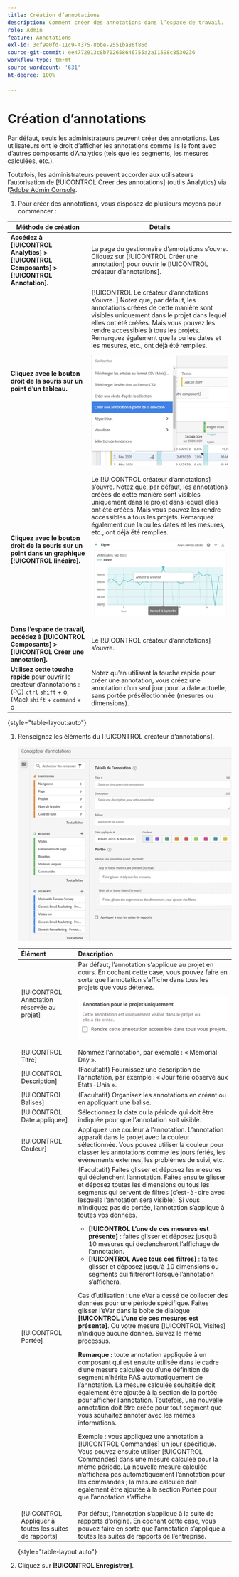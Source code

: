 ```yaml
---
title: Création d’annotations
description: Comment créer des annotations dans l’espace de travail.
role: Admin
feature: Annotations
exl-id: 3cf9a0fd-11c9-4375-8bbe-9551ba86f86d
source-git-commit: ee4772913c8b702658646755a2a11598c8530236
workflow-type: tm+mt
source-wordcount: '631'
ht-degree: 100%

---
```


# Création d’annotations

Par défaut, seuls les administrateurs peuvent créer des annotations. Les utilisateurs ont le droit d’afficher les annotations comme ils le font avec d’autres composants d’Analytics (tels que les segments, les mesures calculées, etc.).

Toutefois, les administrateurs peuvent accorder aux utilisateurs l’autorisation de [!UICONTROL Créer des annotations] (outils Analytics) via l’[Adobe Admin Console](https://experienceleague.adobe.com/docs/analytics/admin/admin-console/permissions/analytics-tools.html?lang=fr).

1. Pour créer des annotations, vous disposez de plusieurs moyens pour commencer :

| Méthode de création | Détails |
| --- | --- |
| **Accédez à [!UICONTROL Analytics] > [!UICONTROL Composants] > [!UICONTROL Annotation].** | La page du gestionnaire d’annotations s’ouvre. Cliquez sur [!UICONTROL Créer une annotation] pour ouvrir le [!UICONTROL créateur d’annotations]. |
| **Cliquez avec le bouton droit de la souris sur un point d’un tableau.** | [!UICONTROL Le créateur d’annotations s’ouvre. ] Notez que, par défaut, les annotations créées de cette manière sont visibles uniquement dans le projet dans lequel elles ont été créées. Mais vous pouvez les rendre accessibles à tous les projets. Remarquez également que la ou les dates et les mesures, etc., ont déjà été remplies.<p>![](assets/annotate-table.png) |
| **Cliquez avec le bouton droit de la souris sur un point dans un graphique [!UICONTROL linéaire].** | Le [!UICONTROL créateur d’annotations] s’ouvre. Notez que, par défaut, les annotations créées de cette manière sont visibles uniquement dans le projet dans lequel elles ont été créées. Mais vous pouvez les rendre accessibles à tous les projets. Remarquez également que la ou les dates et les mesures, etc., ont déjà été remplies.<p>![](assets/annotate-line.png) |
| **Dans l’espace de travail, accédez à [!UICONTROL Composants] > [!UICONTROL Créer une annotation].** | Le [!UICONTROL créateur d’annotations] s’ouvre. |
| **Utilisez cette touche rapide** pour ouvrir le créateur d’annotations : (PC) `ctrl` `shift` + o, (Mac) `shift` + `command` + o | Notez qu’en utilisant la touche rapide pour créer une annotation, vous créez une annotation d’un seul jour pour la date actuelle, sans portée présélectionnée (mesures ou dimensions). |

{style="table-layout:auto"}

1. Renseignez les éléments du [!UICONTROL créateur d’annotations].

   ![](assets/ann-builder.png)

   | Élément | Description |
   | --- | --- |
   | [!UICONTROL Annotation réservée au projet] | Par défaut, l’annotation s’applique au projet en cours. En cochant cette case, vous pouvez faire en sorte que l’annotation s’affiche dans tous les projets que vous détenez.<p> ![](assets/project-only.png) |
   | [!UICONTROL Titre] | Nommez l’annotation, par exemple : « Memorial Day ». |
   | [!UICONTROL Description] | (Facultatif) Fournissez une description de l’annotation, par exemple : « Jour férié observé aux États-Unis ». |
   | [!UICONTROL Balises] | (Facultatif) Organisez les annotations en créant ou en appliquant une balise. |
   | [!UICONTROL Date appliquée] | Sélectionnez la date ou la période qui doit être indiquée pour que l’annotation soit visible. |
   | [!UICONTROL Couleur] | Appliquez une couleur à l’annotation. L’annotation apparaît dans le projet avec la couleur sélectionnée. Vous pouvez utiliser la couleur pour classer les annotations comme les jours fériés, les événements externes, les problèmes de suivi, etc. |
   | [!UICONTROL Portée] | (Facultatif) Faites glisser et déposez les mesures qui déclenchent l’annotation. Faites ensuite glisser et déposez toutes les dimensions ou tous les segments qui servent de filtres (c’est-à-dire avec lesquels l’annotation sera visible). Si vous n’indiquez pas de portée, l’annotation s’applique à toutes vos données.<ul><li>**[!UICONTROL L’une de ces mesures est présente]** : faites glisser et déposez jusqu’à 10 mesures qui déclencheront l’affichage de l’annotation.</li><li>**[!UICONTROL Avec tous ces filtres]** : faites glisser et déposez jusqu’à 10 dimensions ou segments qui filtreront lorsque l’annotation s’affichera.</li></ul><p>Cas d’utilisation : une eVar a cessé de collecter des données pour une période spécifique. Faites glisser l’eVar dans la boîte de dialogue **[!UICONTROL L’une de ces mesures est présente]**. Ou votre mesure [!UICONTROL Visites] n’indique aucune donnée. Suivez le même processus.<p>**Remarque :** toute annotation appliquée à un composant qui est ensuite utilisée dans le cadre d’une mesure calculée ou d’une définition de segment n’hérite PAS automatiquement de l’annotation. La mesure calculée souhaitée doit également être ajoutée à la section de la portée pour afficher l’annotation. Toutefois, une nouvelle annotation doit être créée pour tout segment que vous souhaitez annoter avec les mêmes informations.<p>Exemple : vous appliquez une annotation à [!UICONTROL Commandes] un jour spécifique. Vous pouvez ensuite utiliser [!UICONTROL Commandes] dans une mesure calculée pour la même période. La nouvelle mesure calculée n’affichera pas automatiquement l’annotation pour les commandes ; la mesure calculée doit également être ajoutée à la section Portée pour que l’annotation s’affiche. |
   | [!UICONTROL Appliquer à toutes les suites de rapports] | Par défaut, l’annotation s’applique à la suite de rapports d’origine. En cochant cette case, vous pouvez faire en sorte que l’annotation s’applique à toutes les suites de rapports de l’entreprise. |

   {style="table-layout:auto"}

1. Cliquez sur **[!UICONTROL Enregistrer]**.
